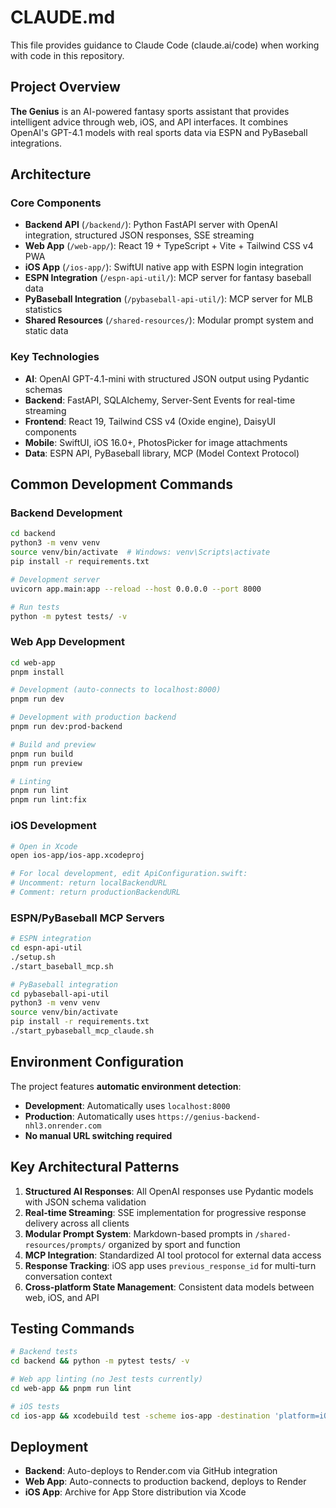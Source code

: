 # CLAUDE.md

This file provides guidance to Claude Code (claude.ai/code) when working with code in this repository.

## Project Overview

**The Genius** is an AI-powered fantasy sports assistant that provides intelligent advice through web, iOS, and API interfaces. It combines OpenAI's GPT-4.1 models with real sports data via ESPN and PyBaseball integrations.

## Architecture

### Core Components
- **Backend API** (`/backend/`): Python FastAPI server with OpenAI integration, structured JSON responses, SSE streaming
- **Web App** (`/web-app/`): React 19 + TypeScript + Vite + Tailwind CSS v4 PWA
- **iOS App** (`/ios-app/`): SwiftUI native app with ESPN login integration
- **ESPN Integration** (`/espn-api-util/`): MCP server for fantasy baseball data
- **PyBaseball Integration** (`/pybaseball-api-util/`): MCP server for MLB statistics
- **Shared Resources** (`/shared-resources/`): Modular prompt system and static data

### Key Technologies
- **AI**: OpenAI GPT-4.1-mini with structured JSON output using Pydantic schemas
- **Backend**: FastAPI, SQLAlchemy, Server-Sent Events for real-time streaming
- **Frontend**: React 19, Tailwind CSS v4 (Oxide engine), DaisyUI components
- **Mobile**: SwiftUI, iOS 16.0+, PhotosPicker for image attachments
- **Data**: ESPN API, PyBaseball library, MCP (Model Context Protocol)

## Common Development Commands

### Backend Development
```bash
cd backend
python3 -m venv venv
source venv/bin/activate  # Windows: venv\Scripts\activate
pip install -r requirements.txt

# Development server
uvicorn app.main:app --reload --host 0.0.0.0 --port 8000

# Run tests
python -m pytest tests/ -v
```

### Web App Development
```bash
cd web-app
pnpm install

# Development (auto-connects to localhost:8000)
pnpm run dev

# Development with production backend
pnpm run dev:prod-backend

# Build and preview
pnpm run build
pnpm run preview

# Linting
pnpm run lint
pnpm run lint:fix
```

### iOS Development
```bash
# Open in Xcode
open ios-app/ios-app.xcodeproj

# For local development, edit ApiConfiguration.swift:
# Uncomment: return localBackendURL
# Comment: return productionBackendURL
```

### ESPN/PyBaseball MCP Servers
```bash
# ESPN integration
cd espn-api-util
./setup.sh
./start_baseball_mcp.sh

# PyBaseball integration  
cd pybaseball-api-util
python3 -m venv venv
source venv/bin/activate
pip install -r requirements.txt
./start_pybaseball_mcp_claude.sh
```

## Environment Configuration

The project features **automatic environment detection**:
- **Development**: Automatically uses `localhost:8000`
- **Production**: Automatically uses `https://genius-backend-nhl3.onrender.com`
- **No manual URL switching required**

## Key Architectural Patterns

1. **Structured AI Responses**: All OpenAI responses use Pydantic models with JSON schema validation
2. **Real-time Streaming**: SSE implementation for progressive response delivery across all clients
3. **Modular Prompt System**: Markdown-based prompts in `/shared-resources/prompts/` organized by sport and function
4. **MCP Integration**: Standardized AI tool protocol for external data access
5. **Response Tracking**: iOS app uses `previous_response_id` for multi-turn conversation context
6. **Cross-platform State Management**: Consistent data models between web, iOS, and API

## Testing Commands

```bash
# Backend tests
cd backend && python -m pytest tests/ -v

# Web app linting (no Jest tests currently)
cd web-app && pnpm run lint

# iOS tests
cd ios-app && xcodebuild test -scheme ios-app -destination 'platform=iOS Simulator,name=iPhone 15'
```

## Deployment

- **Backend**: Auto-deploys to Render.com via GitHub integration
- **Web App**: Auto-connects to production backend, deploys to Render
- **iOS App**: Archive for App Store distribution via Xcode